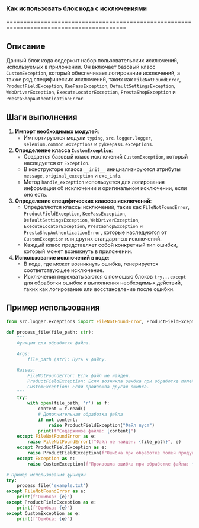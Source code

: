 ### Как использовать блок кода с исключениями
=========================================================================================

Описание
-------------------------
Данный блок кода содержит набор пользовательских исключений, используемых в приложении. Он включает базовый класс `CustomException`, который обеспечивает логирование исключений, а также ряд специфических исключений, таких как `FileNotFoundError`, `ProductFieldException`, `KeePassException`, `DefaultSettingsException`, `WebDriverException`, `ExecuteLocatorException`, `PrestaShopException` и `PrestaShopAuthenticationError`.

Шаги выполнения
-------------------------
1. **Импорт необходимых модулей**:
   - Импортируются модули `typing`, `src.logger.logger`, `selenium.common.exceptions` и `pykeepass.exceptions`.
2. **Определение класса `CustomException`**:
   - Создается базовый класс исключений `CustomException`, который наследуется от `Exception`.
   - В конструкторе класса `__init__` инициализируются атрибуты `message`, `original_exception` и `exc_info`.
   - Метод `handle_exception` используется для логирования информации об исключении и оригинальном исключении, если оно есть.
3. **Определение специфических классов исключений**:
   - Определяются классы исключений, такие как `FileNotFoundError`, `ProductFieldException`, `KeePassException`, `DefaultSettingsException`, `WebDriverException`, `ExecuteLocatorException`, `PrestaShopException` и `PrestaShopAuthenticationError`, которые наследуются от `CustomException` или других стандартных исключений.
   - Каждый класс представляет собой конкретный тип ошибки, который может возникнуть в приложении.
4. **Использование исключений в коде**:
   - В коде, где может возникнуть ошибка, генерируется соответствующее исключение.
   - Исключения перехватываются с помощью блоков `try...except` для обработки ошибок и выполнения необходимых действий, таких как логирование или восстановление после ошибки.

Пример использования
-------------------------

```python
from src.logger.exceptions import FileNotFoundError, ProductFieldException, CustomException

def process_file(file_path: str):
    """
    Функция для обработки файла.

    Args:
        file_path (str): Путь к файлу.

    Raises:
        FileNotFoundError: Если файл не найден.
        ProductFieldException: Если возникла ошибка при обработке полей продукта.
        CustomException: Если произошла другая ошибка.
    """
    try:
        with open(file_path, 'r') as f:
            content = f.read()
            # Дополнительная обработка файла
            if not content:
                raise ProductFieldException("Файл пуст")
            print(f"Содержимое файла: {content}")
    except FileNotFoundError as e:
        raise FileNotFoundError(f"Файл не найден: {file_path}", e)
    except ProductFieldException as e:
        raise ProductFieldException(f"Ошибка при обработке полей продукта в файле: {file_path}", e)
    except Exception as e:
        raise CustomException(f"Произошла ошибка при обработке файла: {file_path}", e)

# Пример использования функции
try:
    process_file('example.txt')
except FileNotFoundError as e:
    print(f"Ошибка: {e}")
except ProductFieldException as e:
    print(f"Ошибка: {e}")
except CustomException as e:
    print(f"Ошибка: {e}")